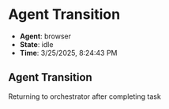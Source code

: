 # Agent Transition

- **Agent**: browser
- **State**: idle
- **Time**: 3/25/2025, 8:24:43 PM

## Agent Transition

Returning to orchestrator after completing task

